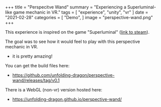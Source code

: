 +++
title = "Perspecitve Wand"
summary = "Experiencing a Superluminal-like game mechanic in VR."
tags = [
    "experience",
    "unity",
    "vr"
]
date = "2021-02-28"
categories = [
    "Demo",
]
image = "perspective-wand.png"
+++

This experience is inspired on the game "Superluminal" ([link to steam](https://store.steampowered.com/app/1049410/Superliminal/)).  

The goal was to see how it would feel to play with this perspective mechanic in VR.
 - it is pretty amazing!  

  
You can get the build files here:
- https://github.com/unfolding-dragon/perspective-wand/releases/tag/v0.1

There is a WebGL (non-vr) version hosted here:
- https://unfolding-dragon.github.io/perspective-wand/

